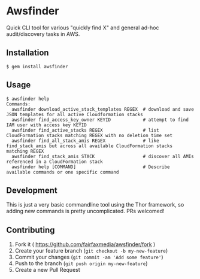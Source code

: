 # Awsfinder

Quick CLI tool for various "quickly find X" and general ad-hoc audit/discovery tasks in AWS.

## Installation

    $ gem install awsfinder

## Usage

    $ awsfinder help
    Commands:
      awsfinder download_active_stack_templates REGEX  # download and save JSON templates for all active Cloudformation stacks
      awsfinder find_access_key_owner KEYID            # attempt to find IAM user with access key KEYID
      awsfinder find_active_stacks REGEX               # list CloudFormation stacks matching REGEX with no deletion time set
      awsfinder find_all_stack_amis REGEX              # like find_stack_amis but across all available CloudFormation stacks matching REGEX
      awsfinder find_stack_amis STACK                  # discover all AMIs referenced in a CloudFormation stack
      awsfinder help [COMMAND]                         # Describe available commands or one specific command

## Development

This is just a very basic commandline tool using the Thor framework, so adding new commands is pretty uncomplicated. PRs welcomed!

## Contributing

1. Fork it ( https://github.com/fairfaxmedia/awsfinder/fork )
2. Create your feature branch (`git checkout -b my-new-feature`)
3. Commit your changes (`git commit -am 'Add some feature'`)
4. Push to the branch (`git push origin my-new-feature`)
5. Create a new Pull Request
